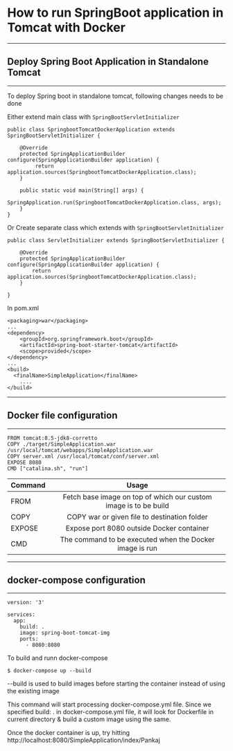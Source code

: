 # How to run SpringBoot application in Tomcat with Docker

---

## Deploy Spring Boot Application in Standalone Tomcat

---

To deploy Spring boot in standalone tomcat, following changes needs to be done

Either extend main class with ```SpringBootServletInitializer```
```
public class SpringbootTomcatDockerApplication extends SpringBootServletInitializer {

    @Override
    protected SpringApplicationBuilder configure(SpringApplicationBuilder application) {
         return application.sources(SpringbootTomcatDockerApplication.class);
    }

    public static void main(String[] args) {
         SpringApplication.run(SpringbootTomcatDockerApplication.class, args);
    }
}
```
Or Create separate class which extends with ```SpringBootServletInitializer```
```
public class ServletInitializer extends SpringBootServletInitializer {

	@Override
	protected SpringApplicationBuilder configure(SpringApplicationBuilder application) {
		return application.sources(SpringbootTomcatDockerApplication.class);
	}

}
```
In pom.xml
```
<packaging>war</packaging>
...
<dependency>
    <groupId>org.springframework.boot</groupId>
	<artifactId>spring-boot-starter-tomcat</artifactId>
	<scope>provided</scope>
</dependency>
...
<build>
  <finalName>SimpleApplication</finalName>
    ....
</build>

```

---

## Docker file configuration

---

```
FROM tomcat:8.5-jdk8-corretto
COPY ./target/SimpleApplication.war /usr/local/tomcat/webapps/SimpleApplication.war
COPY server.xml /usr/local/tomcat/conf/server.xml
EXPOSE 8080
CMD ["catalina.sh", "run"]
```
| Command |                              Usage                               |
|---------|:----------------------------------------------------------------:|
| FROM    | Fetch base image on top of which our custom image is to be build |
| COPY    |           COPY war or given file to destination folder           |
| EXPOSE  |            Expose port 8080 outside Docker container             |
| CMD     |  The command to be executed when the Docker image is run         | 

---

## docker-compose configuration

---

```
version: '3'

services:
  app:
    build: .
    image: spring-boot-tomcat-img
    ports:
      - 8080:8080
```

To build and runn docker-compose

``
$ docker-compose up --build
``

--build is used to build images before starting the container instead of using the existing image

This command will start processing docker-compose.yml file. Since we specified build: . in docker-compose.yml file, it will look for Dockerfile in current directory & build a custom image using the same.

Once the docker container is up, try hitting http://localhost:8080/SimpleApplication/index/Pankaj